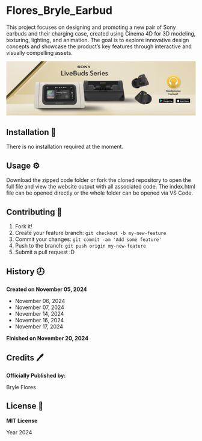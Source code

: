 # Flores_Bryle_Earbud
This project focuses on designing and promoting a new pair of Sony earbuds and their charging case, created using Cinema 4D for 3D modeling, texturing, lighting, and animation. The goal is to explore innovative design concepts and showcase the product’s key features through interactive and visually compelling assets.

![Sony Earbud Readme Photo](/images/sony_earbud_readme.jpg)

## Installation :wrench:

There is no installation required at the moment.

## Usage :gear:

Download the zipped code folder or fork the cloned repository to open the full file and view the website output with all associated code. The index.html file can be opened directly or the whole folder can be opened via VS Code.

## Contributing :bookmark:

1. Fork it!
2. Create your feature branch: `git checkout -b my-new-feature`
3. Commit your changes: `git commit -am 'Add some feature'`
4. Push to the branch: `git push origin my-new-feature`
5. Submit a pull request :D

## History :clock8:

**Created on November 05, 2024**

- November 06, 2024
- November 07, 2024
- November 14, 2024
- November 16, 2024
- November 17, 2024

**Finished on November 20, 2024**

## Credits :pen:

**Officially Published by:**

Bryle Flores  

## License :page_facing_up:

**MIT License**

Year 2024
